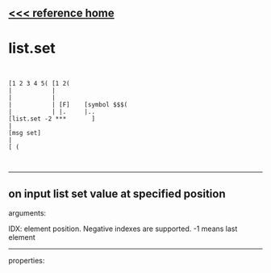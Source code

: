 [<<< reference home](ceammc_lib.md)
---

# list.set

```


[1 2 3 4 5( [1 2(
|           |
|           |
|           | [F]    [symbol $$$(
|           | |.     |..
[list.set -2 ***       ]
|
[msg set]
|
[ (

            
```
---
on input list set value at specified position
---
arguments:

IDX: element position. Negative indexes are supported. -1
            means last element<br>

---
properties:


